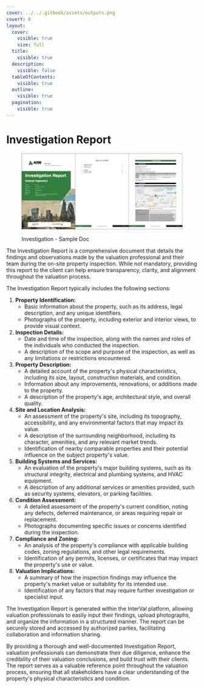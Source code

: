 ```yaml
---
cover: ../../.gitbook/assets/outputs.png
coverY: 0
layout:
  cover:
    visible: true
    size: full
  title:
    visible: true
  description:
    visible: false
  tableOfContents:
    visible: true
  outline:
    visible: true
  pagination:
    visible: true
---
```


# Investigation Report

<figure><img src="../../.gitbook/assets/Investigation - Sample Doc" alt=""><figcaption><p>Investigation - Sample Doc</p></figcaption></figure>

The Investigation Report is a comprehensive document that details the findings and observations made by the valuation professional and their team during the on-site property inspection. While not mandatory, providing this report to the client can help ensure transparency, clarity, and alignment throughout the valuation process.

The Investigation Report typically includes the following sections:

1. **Property Identification:**
   * Basic information about the property, such as its address, legal description, and any unique identifiers.
   * Photographs of the property, including exterior and interior views, to provide visual context.
2. **Inspection Details:**
   * Date and time of the inspection, along with the names and roles of the individuals who conducted the inspection.
   * A description of the scope and purpose of the inspection, as well as any limitations or restrictions encountered.
3. **Property Description:**
   * A detailed account of the property's physical characteristics, including its size, layout, construction materials, and condition.
   * Information about any improvements, renovations, or additions made to the property.
   * A description of the property's age, architectural style, and overall quality.
4. **Site and Location Analysis:**
   * An assessment of the property's site, including its topography, accessibility, and any environmental factors that may impact its value.
   * A description of the surrounding neighborhood, including its character, amenities, and any relevant market trends.
   * Identification of nearby comparable properties and their potential influence on the subject property's value.
5. **Building Systems and Services:**
   * An evaluation of the property's major building systems, such as its structural integrity, electrical and plumbing systems, and HVAC equipment.
   * A description of any additional services or amenities provided, such as security systems, elevators, or parking facilities.
6. **Condition Assessment:**
   * A detailed assessment of the property's current condition, noting any defects, deferred maintenance, or areas requiring repair or replacement.
   * Photographs documenting specific issues or concerns identified during the inspection.
7. **Compliance and Zoning:**
   * An analysis of the property's compliance with applicable building codes, zoning regulations, and other legal requirements.
   * Identification of any permits, licenses, or certificates that may impact the property's use or value.
8. **Valuation Implications:**
   * A summary of how the inspection findings may influence the property's market value or suitability for its intended use.
   * Identification of any factors that may require further investigation or specialist input.

The Investigation Report is generated within the InterVal platform, allowing valuation professionals to easily input their findings, upload photographs, and organize the information in a structured manner. The report can be securely stored and accessed by authorized parties, facilitating collaboration and information sharing.

By providing a thorough and well-documented Investigation Report, valuation professionals can demonstrate their due diligence, enhance the credibility of their valuation conclusions, and build trust with their clients. The report serves as a valuable reference point throughout the valuation process, ensuring that all stakeholders have a clear understanding of the property's physical characteristics and condition.
